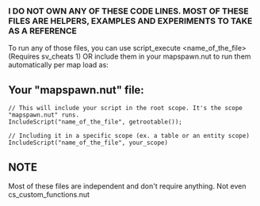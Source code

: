 ### I DO NOT OWN ANY OF THESE CODE LINES. MOST OF THESE FILES ARE HELPERS, EXAMPLES AND EXPERIMENTS TO TAKE AS A REFERENCE

To run any of those files, you can use script_execute <name_of_the_file> (Requires sv_cheats 1) OR include them in your mapspawn.nut to run them automatically per map load as:
## Your "mapspawn.nut" file:
```Squirrel
// This will include your script in the root scope. It's the scope "mapspawn.nut" runs.
IncludeScript("name_of_the_file", getrootable());

// Including it in a specific scope (ex. a table or an entity scope)
IncludeScript("name_of_the_file", your_scope)
```
## NOTE
Most of these files are independent and don't require anything. Not even cs_custom_functions.nut
